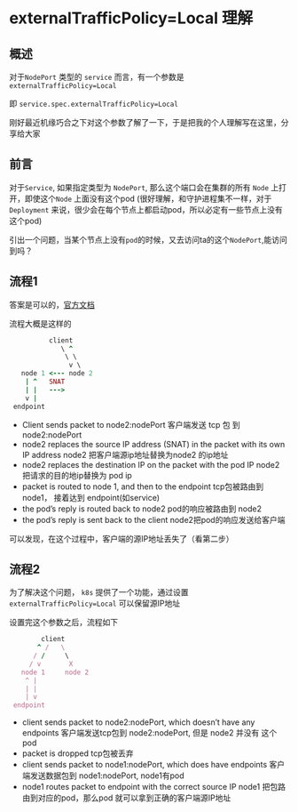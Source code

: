 # externalTrafficPolicy=Local 理解

## 概述

对于`NodePort` 类型的 `service` 而言，有一个参数是 `externalTrafficPolicy=Local`

即 `service.spec.externalTrafficPolicy=Local`

刚好最近机缘巧合之下对这个参数了解了一下，于是把我的个人理解写在这里，分享给大家

## 前言

对于`Service`, 如果指定类型为 `NodePort`, 那么这个端口会在集群的所有 `Node` 上打开，即使这个`Node` 上面没有这个pod
(很好理解，和守护进程集不一样，对于`Deployment` 来说，很少会在每个节点上都启动pod，所以必定有一些节点上没有这个pod)

引出一个问题，当某个节点上没有`pod`的时候，又去访问ta的这个`NodePort`,能访问到吗？

## 流程1

答案是可以的，[官方文档](https://links.jianshu.com/go?to=https%3A%2F%2Fkubernetes.io%2Fdocs%2Ftutorials%2Fservices%2Fsource-ip%2F%23source-ip-for-services-with-type-nodeport)

流程大概是这样的



```ruby
          client
             \ ^
              \ \
               v \
   node 1 <--- node 2
    | ^   SNAT
    | |   --->
    v |
 endpoint
```

- Client sends packet to node2:nodePort
  客户端发送 tcp 包 到 node2:nodePort
- node2 replaces the source IP address (SNAT) in the packet with its own IP address
  node2 把客户端源ip地址替换为node2 的ip地址
- node2 replaces the destination IP on the packet with the pod IP
  node2 把请求的目的地ip替换为 pod ip
- packet is routed to node 1, and then to the endpoint
  tcp包被路由到 node1， 接着达到 endpoint(如service)
- the pod’s reply is routed back to node2
  pod的响应被路由到 node2
- the pod’s reply is sent back to the client
  node2把pod的响应发送给客户端

可以发现，在这个过程中，客户端的源IP地址丢失了（看第二步）

## 流程2

为了解决这个问题， `k8s` 提供了一个功能，通过设置 `externalTrafficPolicy=Local` 可以保留源IP地址

设置完这个参数之后，流程如下



```ruby
        client
       ^ /   \
      / /     \
     / v       X
   node 1     node 2
    ^ |
    | |
    | v
 endpoint
```

- client sends packet to node2:nodePort, which doesn’t have any endpoints
  客户端发送tcp包到 node2:nodePort, 但是 node2 并没有 这个pod
- packet is dropped
  tcp包被丢弃
- client sends packet to node1:nodePort, which does have endpoints
  客户端发送数据包到 node1:nodePort, node1有pod
- node1 routes packet to endpoint with the correct source IP
  node1 把包路由到对应的pod，那么pod 就可以拿到正确的客户端源IP地址